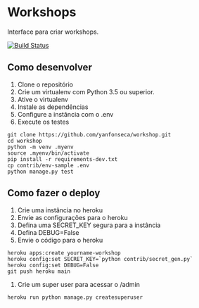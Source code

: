 # Workshops
Interface para criar workshops.

[![Build Status](https://travis-ci.org/yanfonseca/workshop.svg?branch=main)](https://travis-ci.org/yanfonseca/workshop)

## Como desenvolver
1. Clone o repositório
1. Crie um virtualenv com Python 3.5 ou superior.
1. Ative o virtualenv
1. Instale as dependências
1. Configure a instância com o .env
1. Execute os testes

```console
git clone https://github.com/yanfonseca/workshop.git
cd workshop
python -m venv .myenv
source .myenv/bin/activate
pip install -r requirements-dev.txt
cp contrib/env-sample .env
python manage.py test
```

## Como fazer o deploy
1. Crie uma instância no heroku
1. Envie as configurações para o heroku
1. Defina uma SECRET_KEY segura para a instância
1. Defina DEBUG=False
1. Envie o código para o heroku

```console
heroku apps:create yourname-workshop
heroku config:set SECRET_KEY=`python contrib/secret_gen.py`
heroku config:set DEBUG=False
git push heroku main
```

1. Crie um super user para acessar o /admin

```console
heroku run python manage.py createsuperuser
```
